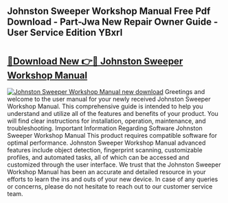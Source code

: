 ## Johnston Sweeper Workshop Manual Free Pdf Download - Part-Jwa New Repair Owner Guide - User Service Edition YBxrl

# <h2><a href="http://cf21866.oget.top/?id=Johnston+Sweeper+Workshop+Manual">🔗Download New 👉🔴 Johnston Sweeper Workshop Manual</a></h2>

[![Johnston Sweeper Workshop Manual new download](https://i.imgur.com/5g1atiW.png)](http://cf21866.oget.top/?id=Johnston+Sweeper+Workshop+Manual)
Greetings and welcome to the user manual for your newly received Johnston Sweeper Workshop Manual. This comprehensive guide is intended to help you understand and utilize all of the features and benefits of your product. You will find clear instructions for installation, operation, maintenance, and troubleshooting. Important Information Regarding Software Johnston Sweeper Workshop Manual This product requires compatible software for optimal performance. Johnston Sweeper Workshop Manual advanced features include object detection, fingerprint scanning, customizable profiles, and automated tasks, all of which can be accessed and customized through the user interface. We trust that the Johnston Sweeper Workshop Manual has been an accurate and detailed resource in your efforts to learn the ins and outs of your new device. In case of any queries or concerns, please do not hesitate to reach out to our customer service team.
